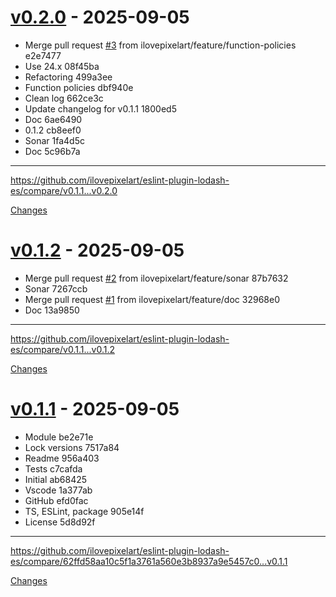 <a id="v0.2.0"></a>
# [v0.2.0](https://github.com/ilovepixelart/eslint-plugin-lodash-es/releases/tag/v0.2.0) - 2025-09-05

- Merge pull request [#3](https://github.com/ilovepixelart/eslint-plugin-lodash-es/issues/3) from ilovepixelart/feature/function-policies  e2e7477
- Use 24.x  08f45ba
- Refactoring  499a3ee
- Function policies  dbf940e
- Clean log  662ce3c
- Update changelog for v0.1.1  1800ed5
- Doc  6ae6490
- 0.1.2  cb8eef0
- Sonar  1fa4d5c
- Doc  5c96b7a

---

https://github.com/ilovepixelart/eslint-plugin-lodash-es/compare/v0.1.1...v0.2.0

[Changes][v0.2.0]


<a id="v0.1.2"></a>
# [v0.1.2](https://github.com/ilovepixelart/eslint-plugin-lodash-es/releases/tag/v0.1.2) - 2025-09-05

- Merge pull request [#2](https://github.com/ilovepixelart/eslint-plugin-lodash-es/issues/2) from ilovepixelart/feature/sonar  87b7632
- Sonar  7267ccb
- Merge pull request [#1](https://github.com/ilovepixelart/eslint-plugin-lodash-es/issues/1) from ilovepixelart/feature/doc  32968e0
- Doc  13a9850

---

https://github.com/ilovepixelart/eslint-plugin-lodash-es/compare/v0.1.1...v0.1.2

[Changes][v0.1.2]


<a id="v0.1.1"></a>
# [v0.1.1](https://github.com/ilovepixelart/eslint-plugin-lodash-es/releases/tag/v0.1.1) - 2025-09-05

- Module  be2e71e
- Lock versions  7517a84
- Readme  956a403
- Tests  c7cafda
- Initial  ab68425
- Vscode  1a377ab
- GitHub  efd0fac
- TS, ESLint, package  905e14f
- License  5d8d92f

---

https://github.com/ilovepixelart/eslint-plugin-lodash-es/compare/62ffd58aa10c5f1a3761a560e3b8937a9e5457c0...v0.1.1

[Changes][v0.1.1]


[v0.2.0]: https://github.com/ilovepixelart/eslint-plugin-lodash-es/compare/v0.1.2...v0.2.0
[v0.1.2]: https://github.com/ilovepixelart/eslint-plugin-lodash-es/compare/v0.1.1...v0.1.2
[v0.1.1]: https://github.com/ilovepixelart/eslint-plugin-lodash-es/tree/v0.1.1

<!-- Generated by https://github.com/rhysd/changelog-from-release v3.9.0 -->
